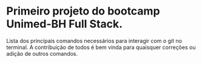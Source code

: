 # Primeiro projeto do bootcamp Unimed-BH Full Stack.

Lista dos principais comandos necessários para interagir com o git no terminal. A contribuição de todos é bem vinda para quaisquer correções ou adição de outros comandos.

